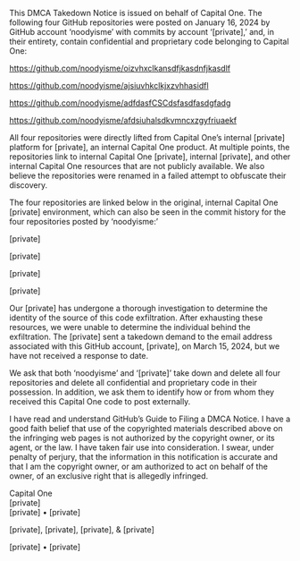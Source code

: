 This DMCA Takedown Notice is issued on behalf of Capital One. The following four GitHub repositories were posted on January 16, 2024 by GitHub account ‘noodyisme’ with commits by account ‘[private],’ and, in their entirety, contain confidential and proprietary code belonging to Capital One: 



https://github.com/noodyisme/oizvhxclkansdfjkasdnfjkasdlf

https://github.com/noodyisme/ajsiuvhkclkjxzvhhasidfl

https://github.com/noodyisme/adfdasfCSCdsfasdfasdgfadg

https://github.com/noodyisme/afdsiuhalsdkvmncxzgyfriuaekf


All four repositories were directly lifted from Capital One’s internal [private] platform for [private], an internal Capital One product. At multiple points, the repositories link to internal Capital One [private], internal [private], and other internal Capital One resources that are not publicly available. We also believe the repositories were renamed in a failed attempt to obfuscate their discovery. 


The four repositories are linked below in the original, internal Capital One [private] environment, which can also be seen in the commit history for the four repositories posted by ‘noodyisme:’ 


[private]

[private]

[private]  

[private]


Our [private] has undergone a thorough investigation to determine the identity of the source of this code exfiltration. After exhausting these resources, we were unable to determine the individual behind the exfiltration. The [private] sent a takedown demand to the email address associated with this GitHub account, [private], on March 15, 2024, but we have not received a response to date. 


We ask that both ‘noodyisme’ and ‘[private]’ take down and delete all four repositories and delete all confidential and proprietary code in their possession. In addition, we ask them to identify how or from whom they received this Capital One code to post externally. 


 I have read and understand GitHub’s Guide to Filing a DMCA Notice. I have a good faith belief that use of the copyrighted materials described above on the infringing web pages is not authorized by the copyright owner, or its agent, or the law. I have taken fair use into consideration. I swear, under penalty of perjury, that the information in this notification is accurate and that I am the copyright owner, or am authorized to act on behalf of the owner, of an exclusive right that is allegedly infringed. 





Capital One	  
[private]  
[private] • [private]

[private], [private], [private], & [private]

[private] • [private]  
